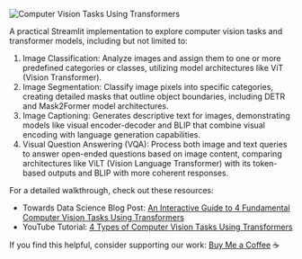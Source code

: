 ![Computer Vision Tasks Using Transformers](https://towardsdatascience.com/wp-content/uploads/2025/09/Screenshot-2025-09-20-at-10.55.59-AM.png)

A practical Streamlit implementation to explore computer vision tasks and transformer models, including but not limited to:
1. Image Classification: Analyze images and assign them to one or more predefined categories or classes, utilizing model architectures like ViT (Vision Transformer).
2. Image Segmentation: Classify image pixels into specific categories, creating detailed masks that outline object boundaries, including DETR and Mask2Former model architectures.
3. Image Captioning: Generates descriptive text for images, demonstrating models like visual encoder-decoder and BLIP that combine visual encoding with language generation capabilities.
4. Visual Question Answering (VQA): Process both image and text queries to answer open-ended questions based on image content, comparing architectures like ViLT (Vision Language Transformer) with its token-based outputs and BLIP with more coherent responses.

For a detailed walkthrough, check out these resources:
* Towards Data Science Blog Post: [An Interactive Guide to 4 Fundamental Computer Vision Tasks Using Transformers](https://towardsdatascience.com/model-context-protocol-mcp-tutorial-build-your-first-mcp-server-in-6-steps/)
* YouTube Tutorial: [4 Types of Computer Vision Tasks Using Transformers](https://youtu.be/xuhmyPaHKe8?si=sirkSI8VPUVsp20G)

If you find this helpful, consider supporting our work: [Buy Me a Coffee](https://buymeacoffee.com/visualdesign) ☕
